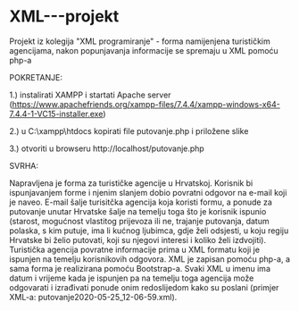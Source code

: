 # XML---projekt
Projekt iz kolegija "XML programiranje" - forma namijenjena turističkim agencijama, nakon popunjavanja informacije se spremaju u XML pomoću php-a

POKRETANJE:

1.) instalirati XAMPP i startati Apache server (https://www.apachefriends.org/xampp-files/7.4.4/xampp-windows-x64-7.4.4-1-VC15-installer.exe)

2.) u C:\xampp\htdocs kopirati file putovanje.php i priložene slike

3.) otvoriti u browseru http://localhost/putovanje.php


SVRHA:

Napravljena je forma za turističke agencije u Hrvatskoj. Korisnik bi ispunjavanjem forme i njenim slanjem dobio povratni odgovor na e-mail koji je naveo. E-mail šalje turisitčka agencija koja koristi formu, a ponude za putovanje unutar Hrvatske šalje na temelju toga što je korisnik ispunio (starost, mogućnost vlastitog prijevoza ili ne, trajanje putovanja, datum polaska, s kim putuje, ima li kućnog ljubimca, gdje želi odsjesti, u koju regiju Hrvatske bi želio putovati, koji su njegovi interesi i koliko želi izdvojiti). 
Turistička agencija povratne informacije prima u XML formatu koji je ispunjen na temelju korisnikovih odgovora. XML je zapisan pomoću php-a, a sama forma je realizirana pomoću Bootstrap-a. Svaki XML u imenu ima datum i vrijeme kada je ispunjen pa na temelju toga agencija može odgovarati i izrađivati ponude onim redoslijedom kako su poslani (primjer XML-a: putovanje2020-05-25_12-06-59.xml).
